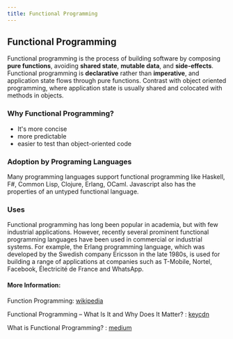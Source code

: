 ```yaml
---
title: Functional Programming
---
```

## Functional Programming

Functional programming is the process of building software by composing **pure functions**, avoiding **shared state**, **mutable data**, and **side-effects**. Functional programming is **declarative** rather than **imperative**, and application state flows through pure functions. Contrast with object oriented programming, where application state is usually shared and colocated with methods in objects.

### Why Functional Programming?

* It's more concise
* more predictable
* easier to test than object-oriented code

### Adoption by Programing Languages

Many programming languages support functional programming like Haskell, F#, Common Lisp, Clojure, Erlang, OCaml. Javascript also has the properties of an untyped functional language.

### Uses

Functional programming has long been popular in academia, but with few industrial applications. However, recently several prominent functional programming languages have been used in commercial or industrial systems. For example, the Erlang programming language, which was developed by the Swedish company Ericsson in the late 1980s, is used for building a range of applications at companies such as T-Mobile, Nortel, Facebook, Électricité de France and WhatsApp.

#### More Information:

Function Programming: [wikipedia](https://en.wikipedia.org/wiki/Functional_programming#Use_in_industry)

Functional Programming – What Is It and Why Does It Matter? : [keycdn](https://www.keycdn.com/blog/functional-programming/)

What is Functional Programming? : [medium](https://medium.com/javascript-scene/master-the-javascript-interview-what-is-functional-programming-7f218c68b3a0)
